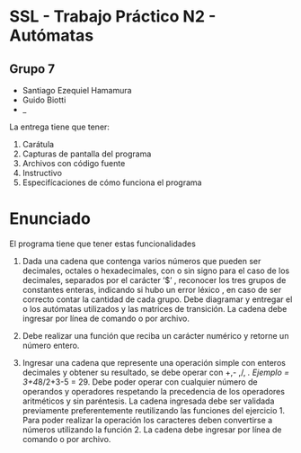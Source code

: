 # SSL - Trabajo Práctico N2 - Autómatas
## Grupo 7
* Santiago Ezequiel Hamamura
* Guido Biotti
* _

La entrega tiene que tener:
1. Carátula
2. Capturas de pantalla del programa
3. Archivos con código fuente
4. Instructivo
5. Especifícaciones de cómo funciona el programa

# Enunciado

El programa tiene que tener estas funcionalidades

1) Dada una cadena que contenga varios números que pueden ser decimales, octales o
hexadecimales, con o sin signo para el caso de los decimales, separados por el carácter
‘$’ , reconocer los tres grupos de constantes enteras, indicando si hubo un error léxico ,
en caso de ser correcto contar la cantidad de cada grupo.
Debe diagramar y entregar el o los autómatas utilizados y las matrices de transición.
La cadena debe ingresar por línea de comando o por archivo.

2) Debe realizar una función que reciba un carácter numérico y retorne un número entero.

3) Ingresar una cadena que represente una operación simple con enteros decimales y
obtener su resultado, se debe operar con +,- ,/, *. Ejemplo = 3+4*8/2+3-5 = 29. Debe
poder operar con cualquier número de operandos y operadores respetando la precedencia
de los operadores aritméticos y sin paréntesis.
La cadena ingresada debe ser validada previamente preferentemente reutilizando las
funciones del ejercicio 1.
Para poder realizar la operación los caracteres deben convertirse a números utilizando la
función 2.
La cadena debe ingresar por línea de comando o por archivo.

